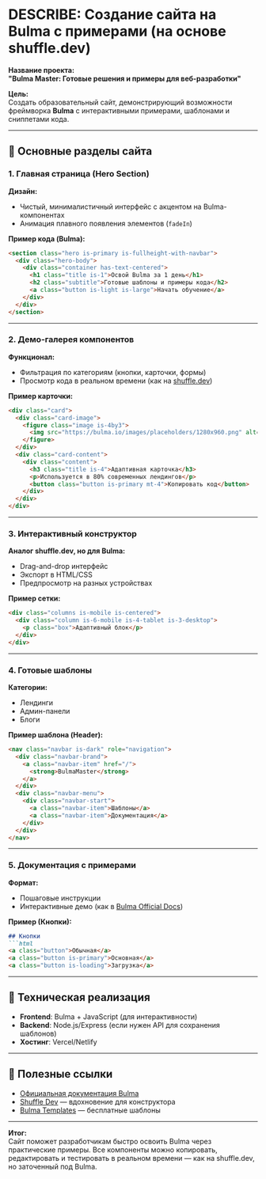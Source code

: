 # **DESCRIBE: Создание сайта на Bulma с примерами (на основе shuffle.dev)**

**Название проекта:**  
**"Bulma Master: Готовые решения и примеры для веб-разработки"**  

**Цель:**  
Создать образовательный сайт, демонстрирующий возможности фреймворка **Bulma** с интерактивными примерами, шаблонами и сниппетами кода.  

---

## **📌 Основные разделы сайта**  

### **1. Главная страница (Hero Section)**  
**Дизайн:**  
- Чистый, минималистичный интерфейс с акцентом на Bulma-компонентах  
- Анимация плавного появления элементов (`fadeIn`)  

**Пример кода (Bulma):**  
```html
<section class="hero is-primary is-fullheight-with-navbar">
  <div class="hero-body">
    <div class="container has-text-centered">
      <h1 class="title is-1">Освой Bulma за 1 день</h1>
      <h2 class="subtitle">Готовые шаблоны и примеры кода</h2>
      <a class="button is-light is-large">Начать обучение</a>
    </div>
  </div>
</section>
```

---

### **2. Демо-галерея компонентов**  
**Функционал:**  
- Фильтрация по категориям (кнопки, карточки, формы)  
- Просмотр кода в реальном времени (как на [shuffle.dev](https://shuffle.dev))  

**Пример карточки:**  
```html
<div class="card">
  <div class="card-image">
    <figure class="image is-4by3">
      <img src="https://bulma.io/images/placeholders/1280x960.png" alt="Placeholder">
    </figure>
  </div>
  <div class="card-content">
    <div class="content">
      <h3 class="title is-4">Адаптивная карточка</h3>
      <p>Используется в 80% современных лендингов</p>
      <button class="button is-primary mt-4">Копировать код</button>
    </div>
  </div>
</div>
```

---

### **3. Интерактивный конструктор**  
**Аналог shuffle.dev, но для Bulma:**  
- Drag-and-drop интерфейс  
- Экспорт в HTML/CSS  
- Предпросмотр на разных устройствах  

**Пример сетки:**  
```html
<div class="columns is-mobile is-centered">
  <div class="column is-6-mobile is-4-tablet is-3-desktop">
    <p class="box">Адаптивный блок</p>
  </div>
</div>
```

---

### **4. Готовые шаблоны**  
**Категории:**  
- Лендинги  
- Админ-панели  
- Блоги  

**Пример шаблона (Header):**  
```html
<nav class="navbar is-dark" role="navigation">
  <div class="navbar-brand">
    <a class="navbar-item" href="/">
      <strong>BulmaMaster</strong>
    </a>
  </div>
  <div class="navbar-menu">
    <div class="navbar-start">
      <a class="navbar-item">Шаблоны</a>
      <a class="navbar-item">Документация</a>
    </div>
  </div>
</nav>
```

---

### **5. Документация с примерами**  
**Формат:**  
- Пошаговые инструкции  
- Интерактивные демо (как в [Bulma Official Docs](https://bulma.io/documentation/))  

**Пример (Кнопки):**  
```markdown
## Кнопки
```html
<a class="button">Обычная</a>
<a class="button is-primary">Основная</a>
<a class="button is-loading">Загрузка</a>
```

---

## **🚀 Техническая реализация**  
- **Frontend**: Bulma + JavaScript (для интерактивности)  
- **Backend**: Node.js/Express (если нужен API для сохранения шаблонов)  
- **Хостинг**: Vercel/Netlify  

---

## **🔗 Полезные ссылки**  
- [Официальная документация Bulma](https://bulma.io/documentation/)  
- [Shuffle Dev](https://shuffle.dev) — вдохновение для конструктора  
- [Bulma Templates](https://bulmatemplates.github.io/bulma-templates/) — бесплатные шаблоны  

---

**Итог:**  
Сайт поможет разработчикам быстро освоить Bulma через практические примеры. Все компоненты можно копировать, редактировать и тестировать в реальном времени — как на shuffle.dev, но заточенный под Bulma.
